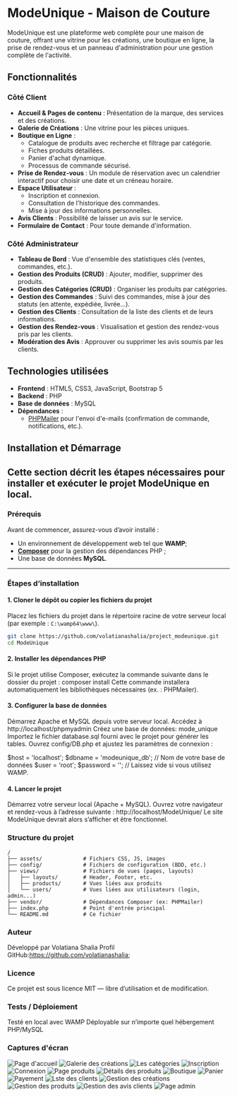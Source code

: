 # ModeUnique - Maison de Couture
ModeUnique est une plateforme web complète pour une maison de couture, offrant une vitrine pour les créations, une boutique en ligne, la prise de rendez-vous et un panneau d'administration pour une gestion complète de l'activité.

##  Fonctionnalités
### Côté Client
- **Accueil & Pages de contenu** : Présentation de la marque, des services et des créations.
- **Galerie de Créations** : Une vitrine pour les pièces uniques.
- **Boutique en Ligne** :
    - Catalogue de produits avec recherche et filtrage par catégorie.
    - Fiches produits détaillées.
    - Panier d'achat dynamique.
    - Processus de commande sécurisé.
- **Prise de Rendez-vous** : Un module de réservation avec un calendrier interactif pour choisir une date et un créneau horaire.
- **Espace Utilisateur** :
    - Inscription et connexion.
    - Consultation de l'historique des commandes.
    - Mise à jour des informations personnelles.
- **Avis Clients** : Possibilité de laisser un avis sur le service.
- **Formulaire de Contact** : Pour toute demande d'information.

### Côté Administrateur
- **Tableau de Bord** : Vue d'ensemble des statistiques clés (ventes, commandes, etc.).
- **Gestion des Produits (CRUD)** : Ajouter, modifier, supprimer des produits.
- **Gestion des Catégories (CRUD)** : Organiser les produits par catégories.
- **Gestion des Commandes** : Suivi des commandes, mise à jour des statuts (en attente, expédiée, livrée...).
- **Gestion des Clients** : Consultation de la liste des clients et de leurs informations.
- **Gestion des Rendez-vous** : Visualisation et gestion des rendez-vous pris par les clients.
- **Modération des Avis** : Approuver ou supprimer les avis soumis par les clients.

##  Technologies utilisées
- **Frontend** : HTML5, CSS3, JavaScript, Bootstrap 5
- **Backend** : PHP 
- **Base de données** : MySQL 
- **Dépendances** :
    - [PHPMailer](https://github.com/PHPMailer/PHPMailer) pour l'envoi d'e-mails (confirmation de commande, notifications, etc.).


##  Installation et Démarrage
Cette section décrit les étapes nécessaires pour installer et exécuter le projet **ModeUnique** en local.
---
### Prérequis
Avant de commencer, assurez-vous d’avoir installé :
- Un environnement de développement web tel que **WAMP**;
- [**Composer**](https://getcomposer.org/) pour la gestion des dépendances PHP ;
- Une base de données **MySQL**.
---
###  Étapes d’installation

#### 1. Cloner le dépôt ou copier les fichiers du projet
Placez les fichiers du projet dans le répertoire racine de votre serveur local (par exemple : `C:\wamp64\www\`).
```bash
git clone https://github.com/volatianashalia/project_modeunique.git
cd ModeUnique
```
#### 2.  Installer les dépendances PHP
Si le projet utilise Composer, exécutez la commande suivante dans le dossier du projet :
composer install
Cette commande installera automatiquement les bibliothèques nécessaires (ex. : PHPMailer).
#### 3. Configurer la base de données
Démarrez Apache et MySQL depuis votre serveur local.
Accédez à http://localhost/phpmyadmin
Créez une base de données: mode_unique
Importez le fichier database.sql fourni avec le projet pour générer les tables.
Ouvrez config/DB.php et ajustez les paramètres de connexion :

$host = 'localhost';
$dbname = 'modeunique_db'; // Nom de votre base de données
$user = 'root';
$password = ''; // Laissez vide si vous utilisez WAMP.

#### 4. Lancer le projet
Démarrez votre serveur local (Apache + MySQL).
Ouvrez votre navigateur et rendez-vous à l’adresse suivante :
 http://localhost/ModeUnique/
Le site ModeUnique devrait alors s’afficher et être fonctionnel.

###  Structure du projet
```
/
├── assets/             # Fichiers CSS, JS, images
├── config/             # Fichiers de configuration (BDD, etc.)
├── views/              # Fichiers de vues (pages, layouts)
│   ├── layouts/        # Header, Footer, etc.
│   ├── products/       # Vues liées aux produits
│   └── users/          # Vues liées aux utilisateurs (login, admin...)
├── vendor/             # Dépendances Composer (ex: PHPMailer)
├── index.php           # Point d'entrée principal
└── README.md           # Ce fichier
```

### Auteur
Développé par Volatiana Shalia
Profil GitHub:https://github.com/volatianashalia;

### Licence
Ce projet est sous licence MIT — libre d’utilisation et de modification.

### Tests / Déploiement
Testé en local avec WAMP
Déployable sur n’importe quel hébergement PHP/MySQL

### Captures d'écran
![Page d'accueil](images/screenshots/page_d'accueil.png)
![Galerie des créations](images/screenshots/creation_gallery.png)
![Les catégories](images/screenshots/Gallery.png)
![Inscription](images/screenshots/inscription.png)
![Connexion](images/screenshots/page_connexion.png)
![Page produits](images/screenshots/product_page.png)
![Détails des produits](images/screenshots/product_details.png)
![Boutique](images/screenshots/store.png)
![Panier](images/screenshots/panier.png)
![Payement](images/screenshots/payement.png)
![Lste des clients](images/screenshots/clients.png)
![Gestion des créations ](images/screenshots/cration_admin.png)
![Gestion des produits](images/screenshots/product_admin.png)
![Gestion des avis clients](images/screenshots/review_admin.png)
![Page admin](images/screenshots/admin_dashboard.png)
